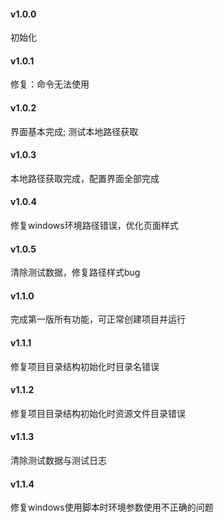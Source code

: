 #### v1.0.0
初始化

#### v1.0.1
修复：命令无法使用

#### v1.0.2
界面基本完成; 测试本地路径获取

#### v1.0.3
本地路径获取完成，配置界面全部完成

#### v1.0.4
修复windows环境路径错误，优化页面样式

#### v1.0.5
清除测试数据，修复路径样式bug

#### v1.1.0
完成第一版所有功能，可正常创建项目并运行

#### v1.1.1
修复项目目录结构初始化时目录名错误

#### v1.1.2
修复项目目录结构初始化时资源文件目录错误

#### v1.1.3
清除测试数据与测试日志

#### v1.1.4
修复windows使用脚本时环境参数使用不正确的问题